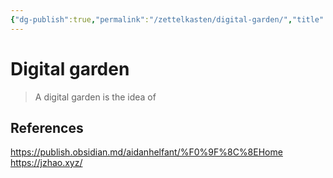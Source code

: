 ```yaml
---
{"dg-publish":true,"permalink":"/zettelkasten/digital-garden/","title":"Digital garden","tags":["status/todo"],"noteIcon":"","created":"2023-01-21T02:13:53.000+00:00"}
---
```



# Digital garden

> A digital garden is the idea of 
###

## References
https://publish.obsidian.md/aidanhelfant/%F0%9F%8C%8EHome
https://jzhao.xyz/